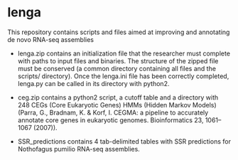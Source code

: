 # lenga

This repository contains scripts and files aimed at improving and annotating de novo RNA-seq assemblies

- lenga.zip contains an initialization file that the researcher must complete with paths to input files and binaries.
  The structure of the zipped file must be conserved (a common directory containing all files and the scripts/ directory).
  Once the lenga.ini file has been correctly completed, lenga.py can be called in its directory with python2.

- ceg.zip contains a python2 script, a cutoff table and a directory with 248 CEGs (Core Eukaryotic Genes) HMMs (Hidden Markov Models) (Parra, G., Bradnam, K. & Korf, I. CEGMA: a pipeline to accurately annotate core genes in eukaryotic genomes. Bioinformatics 23, 1061–1067 (2007)). 

- SSR_predictions contains 4 tab-delimited tables with SSR predictions for Nothofagus pumilio RNA-seq assemblies.
